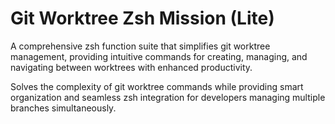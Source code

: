 # Git Worktree Zsh Mission (Lite)

A comprehensive zsh function suite that simplifies git worktree management, providing intuitive commands for creating, managing, and navigating between worktrees with enhanced productivity.

Solves the complexity of git worktree commands while providing smart organization and seamless zsh integration for developers managing multiple branches simultaneously.